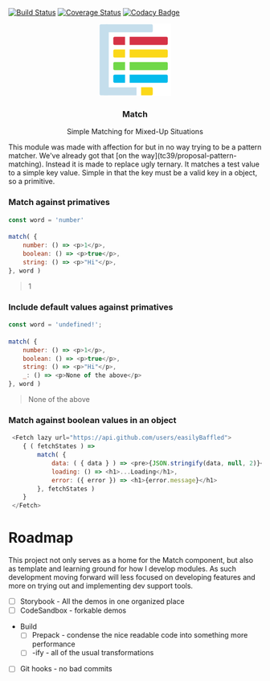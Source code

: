[![Build Status](https://travis-ci.org/easilyBaffled/match.svg?branch=master)](https://travis-ci.org/easilyBaffled/match)
[![Coverage Status](https://coveralls.io/repos/github/easilyBaffled/match/badge.svg?branch=master)](https://coveralls.io/github/easilyBaffled/match?branch=master)
[![Codacy Badge](https://api.codacy.com/project/badge/Grade/7ed423c34981427a9e6d5cb6d9dfbb97)](https://www.codacy.com/app/easilyBaffled/match?utm_source=github.com&amp;utm_medium=referral&amp;utm_content=easilyBaffled/match&amp;utm_campaign=Badge_Grade)

<p align="center">
    <img alt="match-by" src="match-by.svg" width="144">
</p>
<h3 align="center">
  Match
</h3>
<p align="center">
  Simple Matching for Mixed-Up Situations
</p>
This module was made with affection for but in no way trying to be a pattern matcher. We've already got that [on the way](tc39/proposal-pattern-matching). Instead it is made to replace ugly ternary.
It matches a test value to a simple key value. Simple in that the key must be a valid key in a object, so a primitive.  

### Match against primatives
```javascript
const word = 'number'

match( {
	number: () => <p>1</p>,
    boolean: () => <p>true</p>,
    string: () => <p>"Hi"</p>,
}, word )
```
> <p>1</p>



### Include default values against primatives
```javascript
const word = 'undefined!';

match( {
	number: () => <p>1</p>,
    boolean: () => <p>true</p>,
    string: () => <p>"Hi"</p>,
    _: () => <p>None of the above</p>
}, word )
```
> <p>None of the above</p>


### Match against boolean values in an object
```javascript
 <Fetch lazy url="https://api.github.com/users/easilyBaffled">
    { ( fetchStates ) =>
        match( {
            data: ( { data } ) => <pre>{JSON.stringify(data, null, 2)}</pre>
            loading: () => <h1>...Loading</h1>,
            error: ({ error }) => <h1>{error.message}</h1>
        }, fetchStates )
    }
 </Fetch>
```
# Roadmap
This project not only serves as a home for the Match component, but also as template and learning ground for how I develop modules. 
As such development moving forward will less focused on developing features and more on trying out and implementing dev support tools.
- [ ] Storybook - All the demos in one organized place
- [ ] CodeSandbox - forkable demos
- Build
	- [ ] Prepack - condense the nice readable code into something more performance
	- [ ] -ify - all of the usual transformations 
- [ ] Git hooks - no bad commits
